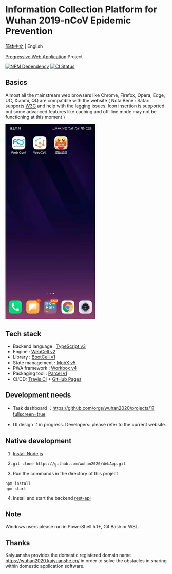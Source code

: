 # Information Collection Platform for Wuhan 2019-nCoV Epidemic Prevention

[简体中文](./README.md) | English

[Progressive Web Application][1] Project

[![NPM Dependency](https://david-dm.org/wuhan2020/WebApp.svg)][2]
[![CI Status](https://github.com/wuhan2020/WebApp/workflows/PWA%20CI/CD/badge.svg)][3]

## Basics

Almost all the mainstream web browsers like Chrome, Firefox, Opera, Edge, UC, Xiaomi, QQ are compatible with the website ( Nota Bene : Safari supports [W3C][4] and help with the lagging issues. Icon insertion is supported but some advanced features like caching and off-line mode may not be functioning at this moment )

<img width='280' src='source/image/WuHan2020-PWA.jpg' />

## Tech stack

-   Backend language : [TypeScript v3][5]
-   Engine : [WebCell v2][6]
-   Library : [BootCell v1][7]
-   State management : [MobX v5][8]
-   PWA framework : [Workbox v4][9]
-   Packaging tool : [Parcel v1][10]
-   CI/CD: [Travis CI][11] + [GitHub Pages][12]

## Development needs

-   Task dashboard ：https://github.com/orgs/wuhan2020/projects/1?fullscreen=true

-   UI design ：in progress. Developers: please refer to the current website.

## Native development

1. [Install Node.js](https://nodejs.org/en/download/package-manager/)

2. `git clone https://github.com/wuhan2020/WebApp.git`

3. Run the commands in the directory of this project

```shell
npm install
npm start
```

4. Install and start the backend [rest-api](https://github.com/wuhan2020/rest-api)

## Note

Windows users please run in PowerShell 5.1+, Git Bash or WSL.

## Thanks

Kaiyuansha provides the domestic registered domain name https://wuhan2020.kaiyuanshe.cn/ in order to solve the obstacles in sharing within domestic application software.

[1]: https://developers.google.cn/web/progressive-web-apps
[2]: https://david-dm.org/wuhan2020/WebApp
[3]: https://github.com/wuhan2020/WebApp/actions
[4]: https://www.w3.org/
[5]: https://typescriptlang.org
[6]: https://web-cell.dev/
[7]: https://web-cell.dev/BootCell/
[8]: https://mobx.js.org
[9]: https://developers.google.com/web/tools/workbox
[10]: https://parceljs.org
[11]: https://travis-ci.com/
[12]: https://pages.github.com/
